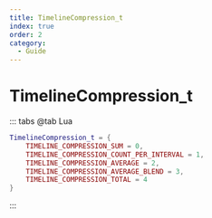 ```yaml
---
title: TimelineCompression_t
index: true
order: 2
category:
  - Guide
---
```


# TimelineCompression_t
::: tabs
@tab Lua
```lua
TimelineCompression_t = {
    TIMELINE_COMPRESSION_SUM = 0,
    TIMELINE_COMPRESSION_COUNT_PER_INTERVAL = 1,
    TIMELINE_COMPRESSION_AVERAGE = 2,
    TIMELINE_COMPRESSION_AVERAGE_BLEND = 3,
    TIMELINE_COMPRESSION_TOTAL = 4
}
```
:::